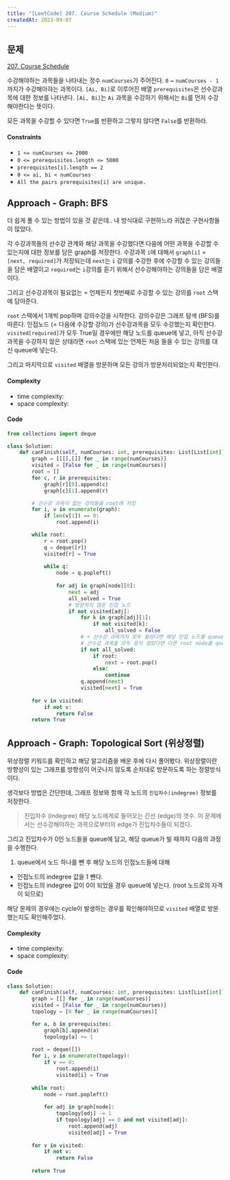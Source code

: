 ```yaml
---
title: "[LeetCode] 207. Course Schedule (Medium)"
createdAt: 2023-09-07
---
```


## 문제
[207. Course Schedule](https://leetcode.com/problems/course-schedule/?envType=study-plan-v2&envId=top-interview-150)

수강해야하는 과목들을 나타내는 정수 `numCourses`가 주어진다. `0` ~ `numCourses - 1`까지가 수강해아햐는 과목이다. `[Ai, Bi]`로 이루어진 배열 `prerequisites`은 선수강과목에 대한 정보를 나타낸다.
`[Ai, Bi]`는 `Ai` 과목을 수강하기 위해서는 `Bi`를 먼저 수강해야한다는 뜻이다.

모든 과목을 수강할 수 있다면 `True`를 반환하고 그렇지 않다면 `False`를 반환하라.

#### Constraints
- `1 <= numCourses <= 2000`
- `0 <= prerequisites.length <= 5000`
- `prerequisites[i].length == 2`
- `0 <= ai, bi < numCourses`
- `All the pairs prerequisites[i] are unique.`

## Approach - Graph: BFS
더 쉽게 풀 수 있는 방법이 있을 것 같은데.. 내 방식대로 구현하느라 귀찮은 구현사항들이 많았다. 

각 수강과목들의 선수강 관계와 해당 과목을 수강했다면 다음에 어떤 과목을 수강할 수 있는지에 대한 정보를 담은 graph를 저장한다.
수강과목 `i`에 대해서 `graph[i]` = `[next, required]`가 저장되는데 `next`는 `i` 강의를 수강한 후에 수강할 수 있는 강의들을 담은 배열이고 `required`는 `i`강의를 듣기 위해서 선수강해야하는 강의들을 담은 배열이다.

그리고 선수강과목이 필요없는 = 언제든지 첫번째로 수강할 수 있는 강의를 `root` 스택에 담아준다.

`root` 스택에서 1개씩 pop하며 강의수강을 시작한다. 강의수강은 그래프 탐색 (BFS)를 따른다.
인접노드 (= 다음에 수강할 강의)가 선수강과목을 모두 수강했는지 확인한다. `visited[required]`가 모두 True일 경우에만 해당 노드를 queue에 넣고, 아직 선수강과목을 수강하지 않은 상태라면 `root` 스택에 있는 언제든 처음 들을 수 있는 강의를 대신 queue에 넣는다. 

그리고 마지막으로 `visited` 배열을 방문하며 모든 강의가 방문처리되었는지 확인한다.

#### Complexity
- time complexity: 
- space complexity: 

#### Code
``` python
from collections import deque

class Solution:
    def canFinish(self, numCourses: int, prerequisites: List[List[int]]) -> bool:
        graph = [[[],[]] for _ in range(numCourses)]
        visited = [False for _ in range(numCourses)]
        root = []
        for c, r in prerequisites:
            graph[r][0].append(c)
            graph[c][1].append(r)

        # 선수강 과목이 없는 강의들을 root에 저장
        for i, v in enumerate(graph):
            if len(v[1]) == 0:
                root.append(i)

        while root:
            r = root.pop()
            q = deque([r])
            visited[r] = True
            
            while q:
                node = q.popleft()
                
                for adj in graph[node][0]:
                    next = adj
                    all_solved = True
                    # 방문하지 않은 인접 노드 
                    if not visited[adj]:
                        for k in graph[adj][1]:
                            if not visited[k]:
                                all_solved = False
                        # + 선수강 과목까지 모두 들었다면 해당 인접 노드를 queue에 추가
                        # 선수강 과목을 모두 듣지 않았다면 다른 root node를 queue에 추가
                        if not all_solved:
                            if root:
                                next = root.pop()
                            else:
                                continue
                        q.append(next)
                        visited[next] = True
        
        for v in visited:
            if not v:
                return False
        return True
```

## Approach - Graph: Topological Sort (위상정렬)
위상정렬 키워드를 확인하고 해당 알고리즘을 배운 후에 다시 풀어봤다.
위상정렬이란 방향성이 있는 그래프를 방향성이 어긋나지 않도록 순차대로 방문하도록 하는 정렬방식이다. 

생각보다 방법은 간단한데, 그래프 정보와 함깨 각 노드의 `진입차수(indegree)` 정보를 저장한다. 
> 진입차수 (indegree)
> 해당 노드에게로 들어오는 간선 (edge)의 갯수. 이 문제에서는 선수강해야하는 과목으로부터의 edge가 진입차수들이 되겠다.

그리고 진입차수가 0인 노드들을 queue에 담고, 해당 queue가 빌 때까지 다음의 과정을 수행한다.
1. queue에서 노드 하나를 뺀 후 해당 노드의 인접노드들에 대해
  - 인접노드의 indegree 값을 1 뺀다. 
  - 인접노드의 indegree 값이 0이 되었을 경우 queue에 넣는다. (root 노드로의 자격이 되므로)

해당 문제의 경우에는 cycle이 발생하는 경우를 확인해야하므로 `visited` 배열로 방문했는지도 확인해주었다.

#### Complexity
- time complexity: 
- space complexity: 

#### Code
``` python
class Solution:
    def canFinish(self, numCourses: int, prerequisites: List[List[int]]) -> bool:
        graph = [[] for _ in range(numCourses)]
        visited = [False for _ in range(numCourses)]
        topology = [0 for _ in range(numCourses)]

        for a, b in prerequisites:
            graph[b].append(a)
            topology[a] += 1
        
        root = deque([])
        for i, v in enumerate(topology):
            if v == 0:
                root.append(i)
                visited[i] = True
        
        while root:
            node = root.popleft()
            
            for adj in graph[node]:
                topology[adj] -= 1
                if topology[adj] == 0 and not visited[adj]:
                    root.append(adj)
                    visited[adj] = True
        
        for v in visited:
            if not v:
                return False
        
        return True
```